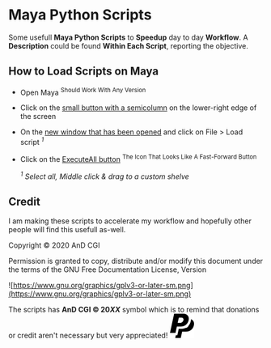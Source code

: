 # Maya Python Scripts

Some usefull <b>Maya Python Scripts</b> to <b>Speedup</b> day to day <b>Workflow</b>. A <b>Description</b> could be found <b>Within Each Script</b>, reporting the objective. 

## How to Load Scripts on Maya

* Open Maya <sup>Should Work With Any Version</sup>
* Click on the [small button with a semicolumn](screenshots/MayaScriptEditorButton.png?raw=true) on the lower-right edge of the screen
* On the [new window that has been opened](screenshots/MayaScriptEditor.png?raw=true) and click on File > Load script <sup><i>1</i></sup>
* Click on the [ExecuteAll button](screenshots/MayaExecuteAllButton.png?raw=true) <sup>The Icon That Looks Like A Fast-Forward Button</sup>
  
  <sup><i>1</i></sup> <i>Select all, Middle click & drag to a custom shelve</i>

## Credit

I am making these scripts to accelerate my workflow and hopefully other people will find this usefull as-well. 

Copyright ©  2020  AnD CGI

Permission is granted to copy, distribute and/or modify this document under the terms of the GNU Free Documentation License, Version 

![https://www.gnu.org/graphics/gplv3-or-later-sm.png](https://www.gnu.org/graphics/gplv3-or-later-sm.png)

The scripts has <b>AnD CGI © 20<i>XX</i></b> symbol which is to remind that donations or credit aren't necessary but very appreciated! [![paypal](images\icon_paypal.svg)](https://paypal.me/DJDhrub)

